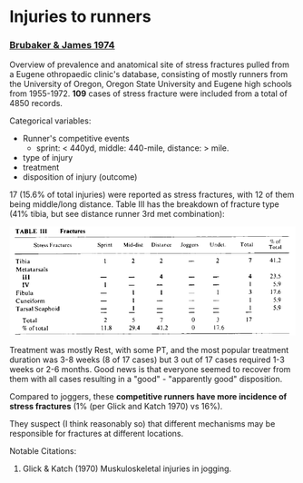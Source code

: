 # Injuries to runners
### [Brubaker & James 1974](../References/Brubaker1974Injuries.pdf)

Overview of prevalence and anatomical site of stress fractures pulled from a Eugene othropaedic clinic's database, consisting of
 mostly runners from the University of Oregon, Oregon State University and Eugene high schools from 1955-1972. **109** 
 cases of stress fracture were included from a total of 4850 records.
 
 Categorical variables: 
 - Runner's competitive events
    - sprint: < 440yd, middle: 440-mile, distance: > mile.
 - type of injury
 - treatment
 - disposition of injury (outcome)
 
 17 (15.6% of total injuries) were reported as stress fractures, with 12 of them being middle/long distance. Table III has 
 the breakdown of fracture type (41% tibia, but see distance runner 3rd met combination): 
 
 ![](../Images/Brubaker1974Injuries_1.png)

Treatment was mostly Rest, with some PT, and the most popular treatment duration was 3-8 weeks (8 of 17 cases) but 3 out of 
17 cases required 1-3 weeks or 2-6 months. Good news is that everyone seemed to recover from them with all cases resulting
in a "good" - "apparently good" disposition. 

Compared to joggers, these **competitive runners have more incidence of stress fractures** (1% (per Glick and Katch 1970) vs 16%).

They suspect (I think reasonably so) that different mechanisms may be responsible for fractures at different locations.

Notable Citations:
1. Glick & Katch (1970) Muskuloskeletal injuries in jogging.
